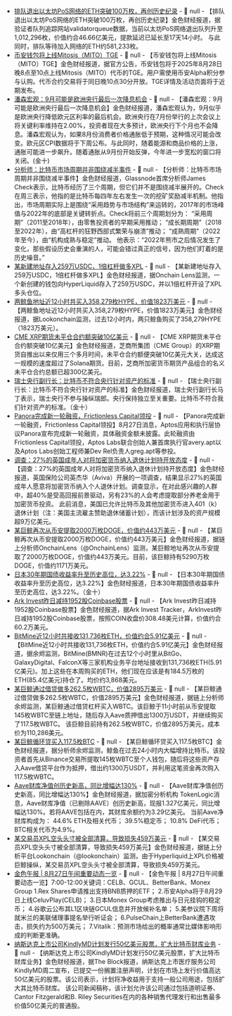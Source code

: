 - [排队退出以太坊PoS网络的ETH突破100万枚，再创历史纪录]() - 📰 null - 【排队退出以太坊PoS网络的ETH突破100万枚，再创历史纪录】金色财经报道，据验证者队列追踪网站validatorqueue数据，当前以太坊PoS网络退出队列升至1,012,296枚，价值约合46.66亿美元，提款延迟已延长至17天14小时。 
与此同时，排队等待加入网络的ETH约581,233枚。
- [币安钱包将上线Mitosis（MITO）TGE](https://x.com/binancezh/status/1960583179192164426) - 📰 null - 【币安钱包将上线Mitosis（MITO）TGE】金色财经报道，据官方公告，币安钱包将于2025年8月28日晚8点至10点上线Mitosis（MITO）代币的TGE。用户需使用币安Alpha积分参与认购。代币合约交易将于同日晚10点30分开放。TGE详情及活动页面将于近期发布。
- [潘森宏观：9月可能是欧洲央行最后一次降息机会]() - 📰 null - 【潘森宏观：9月可能是欧洲央行最后一次降息机会】金色财经报道，潘森宏观认为，9月似乎是欧洲央行降低欧元区利率的最后机会。欧洲央行在7月份举行的上次会议上将关键利率维持在2.00%，投资者现在大多预计，欧洲央行下个月也不会降息。潘森宏观认为，如果8月份消费者价格通胀低于预期，这种情况可能会改变。欧元区CPI数据将于下周公布。与此同时，随着能源和商品价格的上涨，通胀可能进一步飙升。随着通胀从9月份开始反弹，今年进一步宽松的窗口将关闭。(金十)
- [分析师：比特币市场周期并非围绕减半事件](https://cointelegraph.com/news/bitcoin-market-cycles-not-anchored-halvings-analyst) - 📰 null - 【分析师：比特币市场周期并非围绕减半事件】金色财经报道，Glassnode首席分析师James Check表示，比特币经历了三个周期，但它们并不是围绕减半展开的。Check在周三表示，他指的是比特币每四年左右发生一次的挖矿奖励减半机制。他指出，市场周期实际上是围绕“采用趋势与市场结构”来运转的，2017年的市场峰值与2022年的底部是关键转折点。Check将前三个周期划分为： 
“采用周期”（2011至2018年），由零售投资者的早期采用推动； 
“成长期周期”（2018至2022年），由“高杠杆的狂野西部式繁荣与崩溃”推动； 
“成熟周期”（2022年至今），由“机构成熟与稳定”推动。 
他表示：“2022年熊市之后情况发生了变化，那些假设历史会重演的人，可能会错过真正的信号，因为他们盯着的是历史噪音。”
- [某新建地址存入259万USDC，1倍杠杆做多XPL](https://app.hyperliquid.xyz/join/NTOD) - 📰 null - 【某新建地址存入259万USDC，1倍杠杆做多XPL】金色财经报道，据Onchain Lens监测，一个新创建的钱包向HyperLiquid存入了259万USDC，并以1倍杠杆开设了XPL多头仓位。
- [两鲸鱼地址近12小时共买入358,279枚HYPE，价值1823万美元](https://x.com/lookonchain/status/1960573030914019371) - 📰 null - 【两鲸鱼地址近12小时共买入358,279枚HYPE，价值1823万美元】金色财经报道，据Lookonchain监测，过去12小时内，两只鲸鱼购买了358,279HYPE（1823万美元）。
- [CME XRP期货未平仓合约额突破10亿美元](https://ns3.ai/en/QeN6YOqGxL) - 📰 null - 【CME XRP期货未平仓合约额突破10亿美元】金色财经报道，芝商所集团（CME Group）的XRP期货自推出以来仅用三个多月时间，未平仓合约额便突破10亿美元大关，达成这一规模的速度超过了Solana期货。目前，芝商所加密货币期货产品组合的名义未平仓合约总额已超300亿美元。
- [瑞士央行副行长：比特币不符合央行针对资产的标准]() - 📰 null - 【瑞士央行副行长：比特币不符合央行针对资产的标准】金色财经报道，瑞士央行副行长马丁表示，瑞士央行不参与操纵瑞郎。央行保持独立至关重要。比特币不符合我们针对资产的标准。（金十）
- [Panora完成新一轮融资，Frictionless Capital领投](https://x.com/PanoraExchange/status/1960328319259619664) - 📰 null - 【Panora完成新一轮融资，Frictionless Capital领投】8月27日消息，Aptos应用和执行层协议Panora宣布完成新一轮融资，具体融资金额未披露。此轮融资由Frictionless Capital领投，Aptos Labs联合创始人兼首席执行官avery.apt以及Aptos Labs创始工程师兼Dev Rel负责人greg.apt等参投。
- [调查：27%的英国成年人对将加密货币纳入退休计划持开放态度](https://ns3.ai/en/3dxldE08x8) - 📰 null - 【调查：27%的英国成年人对将加密货币纳入退休计划持开放态度】金色财经报道，英国保险公司英杰华（Aviva）开展的一项调查，结果显示27%的英国成年人愿意将加密货币纳入个人退休计划。调查显示，在对此感兴趣的人群中，超40%是受高回报前景驱动，另有23%的人会考虑提取部分养老金用于加密货币投资。 
此前消息，美国已允许比特币及其他加密货币进入401（k）退休计划（注：美国主流雇主赞助退休储蓄计划），而该计划涉及的资产规模超9万亿美元。
- [某巨鲸再次从币安提取2000万枚DOGE，价值约443万美元]() - 📰 null - 【某巨鲸再次从币安提取2000万枚DOGE，价值约443万美元】金色财经报道，据链上分析师OnchainLens（@OnchainLens）监测，某巨鲸地址再次从币安提取了2000万枚DOGE，价值约443万美元。目前，该巨鲸持有5290万枚DOGE，价值约1171万美元。
- [日本30年期国债收益率升至历史高位，达3.22%]() - 📰 null - 【日本30年期国债收益率升至历史高位，达3.22%】金色财经报道，日本30年期国债收益率升至历史高位，达3.22%。（金十）
- [Ark Invest昨日减持1952股Coinbase股票](https://x.com/ArkkDaily/status/1960493218916942059) - 📰 null - 【Ark Invest昨日减持1952股Coinbase股票】金色财经报道，据Ark Invest Tracker，ArkInvest昨日减持1952股Coinbase股票，按照COIN收盘价308.48美元计算，价值约合60.2万美元。
- [BitMine近12小时共接收131,736枚ETH，价值约合5.91亿美元](https://x.com/EmberCN/status/1960566239530492225) - 📰 null - 【BitMine近12小时共接收131,736枚ETH，价值约合5.91亿美元】金色财经报道，据余烬监测，BitMine(BMNR)在过去12个小时里从BitGo、GalaxyDigital、FalconX等三家机构业务平台地址接收到131,736枚ETH(5.91亿美元)。加上这些在本周购买的ETH，他们现在应该是有184.5万枚的ETH(85.4亿美元)持仓了。均价约3,868美元。
- [某巨鲸通过借贷做多262.5枚WBTC，价值2895万美元](https://x.com/EmberCN/status/1960561374838579573) - 📰 null - 【某巨鲸通过借贷做多262.5枚WBTC，价值2895万美元】金色财经报道，据链上分析师余烬监测，某巨鲸通过借贷杠杆买入WBTC。该巨鲸于11小时前从币安提取145枚WBTC至链上地址，随后存入Aave质押借出1300万USDT，并继续购买了117.5枚WBTC。 
该巨鲸目前持有262.5枚WBTC，价值2895万美元，成本价为110,286美元。
- [某巨鲸循环贷买入117.5枚BTC](https://x.com/EmberCN/status/1960561374838579573) - 📰 null - 【某巨鲸循环贷买入117.5枚BTC】金色财经报道，据分析师余烬监测，鲸鱼在过去24小时内大幅增持比特币。该投资者首先从Binance交易所提取145枚WBTC至个人钱包，随后将这些资产存入Aave借贷平台作为抵押，借出约1300万USDT，并利用这笔资金再次购入117.5枚WBTC。
- [Aave财库净值创历史新高，同比增幅达130%](https://x.com/Token_Logic/status/1960013576388870513) - 📰 null - 【Aave财库净值创历史新高，同比增幅达130%】金色财经报道，据加密分析机构 TokenLogic消息，Aave财库净值（已剔除AAVE）创历史新高，现报1.327亿美元，同比增幅达130%。若将AAVE包括在内，其财库余额约为3.29亿美元。 
当前Aave净财库构成为： 
44.6% ETH及相关代币； 
39.5%稳定币； 
10.8% DeFi代币； 
BTC相关代币为4.9%。
- [某交易员XPL空头头寸被全部清算，导致损失459万美元](https://x.com/lookonchain/status/1960552094970339440) - 📰 null - 【某交易员XPL空头头寸被全部清算，导致损失459万美元】金色财经报道，据链上分析平台Lookonchain（@lookonchain）监测，由于Hyperliquid上XPL价格被巨鲸操纵，某交易员XPL空头头寸被全部清算，导致损失459万美元。
- [金色午报 | 8月27日午间重要动态一览]() - 📰 null - 【金色午报 | 8月27日午间重要动态一览】7:00-12:00关键词：CELB、GCUL、BetterBank、Monex Group 
1.Rex Shares申请推出支持BNB质押的ETF； 
2.币安Alpha将于8月29日上线CeluvPlay(CELB)； 
3.日本Monex Group考虑推出与日元挂钩的稳定币； 
4.谷歌云公布其L1区块链GCUL信息并开放候补名单； 
5.美参议院下周将就米兰的美联储理事提名举行听证会； 
6.PulseChain上BetterBank遭遇攻击，损失约为500万美元； 
7.Vitalik：预测市场给出的概率通常比媒体影响形成的判断更准确。
- [纳斯达克上市公司KindlyMD计划发行50亿美元股票，扩大比特币财库业务](https://www.theblock.co/post/368388/kindlymd-5-billion-offering-bitcoin-treasury?utm_source=twitter&utm_medium=social) - 📰 null - 【纳斯达克上市公司KindlyMD计划发行50亿美元股票，扩大比特币财库业务】金色财经报道，据The Block报道，纳斯达克上市医疗服务公司KindlyMD周二宣布，已提交一份搁置注册声明，计划在市场上发行价值高达50亿美元的股票。该公司表示，计划将净收益用于支持一般公司用途，包括扩大其比特币财库。 
该公司新闻稿称，该计划允许该公司通过包括道明证券、Cantor Fitzgerald和B. Riley Securities在内的各种销售代理发行和出售最多价值50亿美元的普通股。
